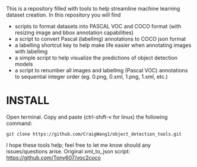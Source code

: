 This is a repository filled with tools to help streamline machine learning dataset creation.
In this repository you will find
- scripts to format datasets into PASCAL VOC and COCO format (with resizing image and bbox annotation capabilities)
- a script to convert Pascal (labelImg) annotations to COCO json format
- a labelling shortcut key to help make life easier when annotating images with labelImg
- a simple script to help visualize the predictions of object detection models
- a script to renumber all images and labelImg (Pascal VOC) annotations to sequential integer order (eg. 0.png, 0.xml, 1.png, 1.xml, etc.)

# **INSTALL**
Open terminal.
Copy and paste (ctrl-shift-v for linux) the following command:

`git clone https://github.com/CraigWang1/object_detection_tools.git`


I hope these tools help; feel free to let me know should any issues/questions arise.
Original xml_to_json script: https://github.com/Tony607/voc2coco
